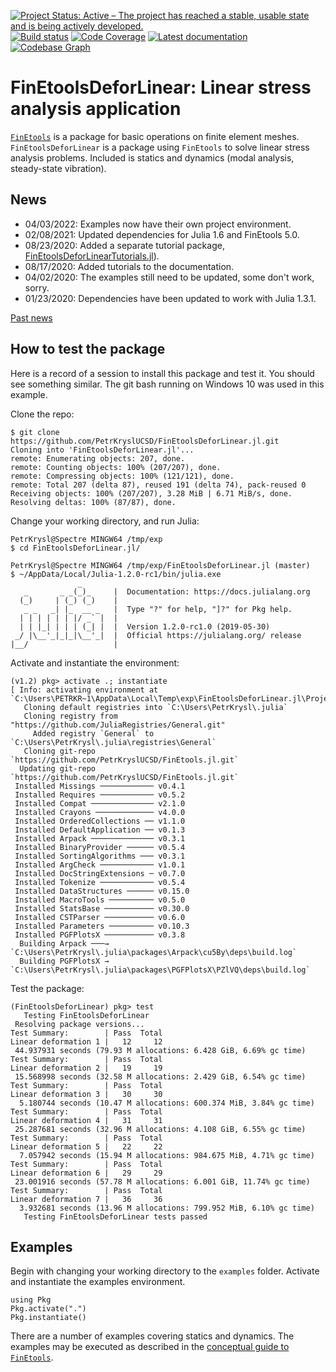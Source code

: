 [![Project Status: Active – The project has reached a stable, usable state and is being actively developed.](http://www.repostatus.org/badges/latest/active.svg)](http://www.repostatus.org/#active)
[![Build status](https://github.com/PetrKryslUCSD/FinEtoolsDeforLinear.jl/workflows/CI/badge.svg)](https://github.com/PetrKryslUCSD/FinEtoolsDeforLinear.jl/actions)
[![Code Coverage](https://codecov.io/gh/PetrKryslUCSD/FinEtoolsDeforLinear.jl/branch/master/graph/badge.svg)](https://app.codecov.io/gh/PetrKryslUCSD/FinEtoolsDeforLinear.jl)
[![Latest documentation](https://img.shields.io/badge/docs-latest-blue.svg)](https://petrkryslucsd.github.io/FinEtoolsDeforLinear.jl/latest)
[![Codebase Graph](https://img.shields.io/badge/Codebase-graph-green.svg)](https://octo-repo-visualization.vercel.app/?repo=PetrKryslUCSD/FinEtoolsDeforLinear.jl)

# FinEtoolsDeforLinear: Linear stress analysis application


[`FinEtools`](https://github.com/PetrKryslUCSD/FinEtools.jl.git) is a package
for basic operations on finite element meshes. `FinEtoolsDeforLinear` is a
package using `FinEtools` to solve linear stress analysis problems. Included is
statics and dynamics (modal analysis, steady-state vibration).

## News

- 04/03/2022: Examples now have their own project environment.
- 02/08/2021: Updated dependencies for Julia 1.6 and FinEtools 5.0.
- 08/23/2020: Added a separate tutorial package, [FinEtoolsDeforLinearTutorials.jl](https://petrkryslucsd.github.io/FinEtoolsDeforLinearTutorials.jl)).
- 08/17/2020: Added tutorials to the documentation.
- 04/02/2020: The examples still need to be updated, some don't work, sorry.
- 01/23/2020: Dependencies have been updated to work with Julia 1.3.1.


[Past news](oldnews.md)

## How to test the package

Here is a record of a session to install this package and test it. You should
see something similar. The git bash running on Windows 10 was used in this
example.

Clone the repo:
```
$ git clone https://github.com/PetrKryslUCSD/FinEtoolsDeforLinear.jl.git
Cloning into 'FinEtoolsDeforLinear.jl'...
remote: Enumerating objects: 207, done.
remote: Counting objects: 100% (207/207), done.
remote: Compressing objects: 100% (121/121), done.
remote: Total 207 (delta 87), reused 191 (delta 74), pack-reused 0
Receiving objects: 100% (207/207), 3.28 MiB | 6.71 MiB/s, done.
Resolving deltas: 100% (87/87), done.
```
Change your working directory, and run Julia:
```
PetrKrysl@Spectre MINGW64 /tmp/exp
$ cd FinEtoolsDeforLinear.jl/

PetrKrysl@Spectre MINGW64 /tmp/exp/FinEtoolsDeforLinear.jl (master)
$ ~/AppData/Local/Julia-1.2.0-rc1/bin/julia.exe
               _
   _       _ _(_)_     |  Documentation: https://docs.julialang.org
  (_)     | (_) (_)    |
   _ _   _| |_  __ _   |  Type "?" for help, "]?" for Pkg help.
  | | | | | | |/ _` |  |
  | | |_| | | | (_| |  |  Version 1.2.0-rc1.0 (2019-05-30)
 _/ |\__'_|_|_|\__'_|  |  Official https://julialang.org/ release
|__/                   |
```
Activate and instantiate the environment:
```
(v1.2) pkg> activate .; instantiate
[ Info: activating environment at `C:\Users\PETRKR~1\AppData\Local\Temp\exp\FinEtoolsDeforLinear.jl\Project.toml`.
   Cloning default registries into `C:\Users\PetrKrysl\.julia`
   Cloning registry from "https://github.com/JuliaRegistries/General.git"
     Added registry `General` to `C:\Users\PetrKrysl\.julia\registries\General`
   Cloning git-repo `https://github.com/PetrKryslUCSD/FinEtools.jl.git`
  Updating git-repo `https://github.com/PetrKryslUCSD/FinEtools.jl.git`
 Installed Missings ──────────── v0.4.1
 Installed Requires ──────────── v0.5.2
 Installed Compat ────────────── v2.1.0
 Installed Crayons ───────────── v4.0.0
 Installed OrderedCollections ── v1.1.0
 Installed DefaultApplication ── v0.1.3
 Installed Arpack ────────────── v0.3.1
 Installed BinaryProvider ────── v0.5.4
 Installed SortingAlgorithms ─── v0.3.1
 Installed ArgCheck ──────────── v1.0.1
 Installed DocStringExtensions ─ v0.7.0
 Installed Tokenize ──────────── v0.5.4
 Installed DataStructures ────── v0.15.0
 Installed MacroTools ────────── v0.5.0
 Installed StatsBase ─────────── v0.30.0
 Installed CSTParser ─────────── v0.6.0
 Installed Parameters ────────── v0.10.3
 Installed PGFPlotsX ─────────── v0.3.8
  Building Arpack ───→ `C:\Users\PetrKrysl\.julia\packages\Arpack\cu5By\deps\build.log`
  Building PGFPlotsX → `C:\Users\PetrKrysl\.julia\packages\PGFPlotsX\PZlVQ\deps\build.log`
```
Test the package:
```
(FinEtoolsDeforLinear) pkg> test
   Testing FinEtoolsDeforLinear
 Resolving package versions...
Test Summary:        | Pass  Total
Linear deformation 1 |   12     12
 44.937931 seconds (79.93 M allocations: 6.428 GiB, 6.69% gc time)
Test Summary:        | Pass  Total
Linear deformation 2 |   19     19
 15.568998 seconds (32.58 M allocations: 2.429 GiB, 6.54% gc time)
Test Summary:        | Pass  Total
Linear deformation 3 |   30     30
  5.180744 seconds (10.47 M allocations: 600.374 MiB, 3.84% gc time)
Test Summary:        | Pass  Total
Linear deformation 4 |   31     31
 25.287681 seconds (32.96 M allocations: 4.108 GiB, 6.55% gc time)
Test Summary:        | Pass  Total
Linear deformation 5 |   22     22
  7.057942 seconds (15.94 M allocations: 984.675 MiB, 4.71% gc time)
Test Summary:        | Pass  Total
Linear deformation 6 |   29     29
 23.001916 seconds (57.78 M allocations: 6.001 GiB, 11.74% gc time)
Test Summary:        | Pass  Total
Linear deformation 7 |   36     36
  3.932681 seconds (13.96 M allocations: 799.952 MiB, 6.10% gc time)
   Testing FinEtoolsDeforLinear tests passed
```

## Examples

Begin with changing your working directory to the `examples` folder. Activate
and instantiate the examples environment.
```
using Pkg
Pkg.activate(".")
Pkg.instantiate()
```
There are a number of examples covering statics and dynamics. The examples may
be executed as described in the  [conceptual guide to
`FinEtools`](https://petrkryslucsd.github.io/FinEtools.jl/latest).
